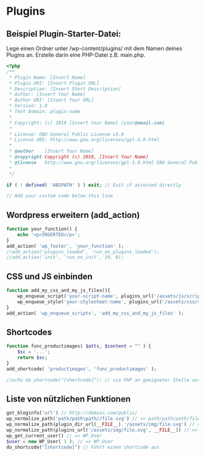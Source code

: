 # Plugins

## Beispiel Plugin-Starter-Datei:

Lege einen Ordner unter /wp-content/plugins/ mit dem Namen deines Plugins an. Erstelle darin eine PHP-Datei z.B. main.php.

```php
<?php
/**
 * Plugin Name: [Insert Name]
 * Plugin URI: [Insert Plugin URL]
 * Description: [Insert Short Description]
 * Author: [Insert Your Name]
 * Author URI: [Insert Your URL]
 * Version: 1.0
 * Text Domain: plugin-name
 *
 * Copyright: (c) 2019 [Insert Your Name] (your@email.com)
 *
 * License: GNU General Public License v3.0
 * License URI: http://www.gnu.org/licenses/gpl-3.0.html
 *
 * @author    [Insert Your Name]
 * @copyright Copyright (c) 2019, [Insert Your Name]
 * @license   http://www.gnu.org/licenses/gpl-3.0.html GNU General Public License v3.0
 *
 */

if ( ! defined( 'ABSPATH' ) ) exit; // Exit if accessed directly

// Add your custom code below this line
```


## Wordpress erweitern (add_action)

```php
function your_function() {
	echo '<p>INSERTED</p>';
}
add_action( 'wp_footer', 'your_function' );
//add_action('plugins_loaded', 'run_on_plugins_loaded');
//add_action('init', 'run_on_init', 10, 0);
```

## CSS und JS einbinden

```php
function add_my_css_and_my_js_files(){
	wp_enqueue_script('your-script-name', plugins_url('/assets/js/script.js', __FILE__), array('jquery'), '1.2.3', true);
	wp_enqueue_style('your-stylesheet-name', plugins_url('/assets/css/style.css', __FILE__), false, '1.0.0', 'all');
}
add_action( 'wp_enqueue_scripts', 'add_my_css_and_my_js_files' );
```

## Shortcodes

```php
function func_productimages( $atts, $content = "" ) {
	$sc = '...';
	return $sc;
}
add_shortcode( 'productimages', 'func_productimages' );

//echo do_shortcode("[shortcode]"); // via PHP an geeigneter Stelle ausführen
```


## Liste von nützlichen Funktionen

```php
get_bloginfo('url') // http://domain.com/public/
wp_normalize_path('path/path\path//file.svg') // => path/path/path/file.svg
wp_normalize_path(plugin_dir_url(__FILE__).'/assets/img/file.svg') // => /wp-content/plugins/assets/img/file.svg
wp_normalize_path(plugins_url('/assets/img/file.svg', __FILE__)) // => /wp-content/plugins/assets/img/file.svg
wp_get_current_user() // => WP_User
$user = new WP_User( 1 ); // => WP_User
do_shortcode("[shortcode]") // Führt einen shortcode aus
```
